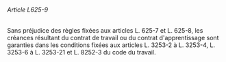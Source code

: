 ###### Article L625-9

Sans préjudice des règles fixées aux articles L. 625-7 et L. 625-8, les créances résultant du contrat de travail ou du contrat d'apprentissage sont garanties dans les conditions fixées aux articles L. 3253-2 à L. 3253-4, L. 3253-6 à L. 3253-21 et L. 8252-3 du code du travail.

